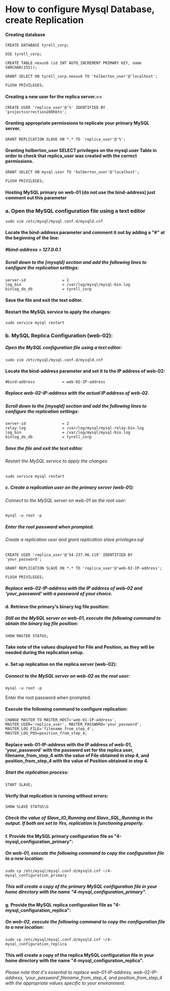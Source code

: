 # How to configure Mysql Database, create Replication
#### Creating database

    CREATE DATABASE tyrell_corp;

    USE tyrell_corp;

    CREATE TABLE nexus6 (id INT AUTO_INCREMENT PRIMARY KEY, name VARCHAR(255));

    GRANT SELECT ON tyrell_corp.nexus6 TO 'holberton_user'@'localhost';

    FLUSH PRIVILEGES;

#### Creating a new user for the replica server.==

    CREATE USER 'replica_user'@'%' IDENTIFIED BY 'projectcorrection280hbtn';

#### Granting appropriate permissions to replicate your primary MySQL server.

    GRANT REPLICATION SLAVE ON *.* TO 'replica_user'@'%';

#### Granting holberton_user SELECT privileges on the mysql.user Table in order to check that replica_user was created with the correct permissions.

    GRANT SELECT ON mysql.user TO 'holberton_user'@'localhost';

    FLUSH PRIVILEGES;

#### Hosting MySQL primary on web-01 (do not use the bind-address) just comment out this parameter
### a. Open the MySQL configuration file using a text editor

    sudo vim /etc/mysql/mysql.conf.d/mysqld.cnf

#### Locate the bind-address parameter and comment it out by adding a "#" at the beginning of the line:
##### #bind-address            = 127.0.0.1
##### Scroll down to the [mysqld] section and add the following lines to configure the replication settings:

    server-id                = 1
    log_bin                  = /var/log/mysql/mysql-bin.log
    binlog_do_db             = tyrell_corp

#### Save the file and exit the text editor.

#### Restart the MySQL service to apply the changes:

    sudo service mysql restart

### b.  MySQL Replica Configuration (web-02):
##### Open the MySQL configuration file using a text editor:

    sudo vim /etc/mysql/mysql.conf.d/mysqld.cnf

#### Locate the bind-address parameter and set it to the IP address of web-02:

	#bind-address            = web-02-IP-address
##### Replace web-02-IP-address with the actual IP address of web-02.

##### Scroll down to the [mysqld] section and add the following lines to configure the replication settings:

	server-id                = 2
	relay-log                = /var/log/mysql/mysql-relay-bin.log
	log_bin                  = /var/log/mysql/mysql-bin.log
	binlog_do_db             = tyrell_corp

##### Save the file and exit the text editor.

###### Restart the MySQL service to apply the changes:

	sudo service mysql restart

##### c. Create a replication user on the primary server (web-01):
###### Connect to the MySQL server on web-01 as the root user:

	mysql -u root -p
##### Enter the root password when prompted.

###### Create a replication user and grant replication slave privileges:sql

	CREATE USER 'replica_user'@'54.237.96.119' IDENTIFIED BY 'your_password';

	GRANT REPLICATION SLAVE ON *.* TO 'replica_user'@'web-02-IP-address';

	FLUSH PRIVILEGES;

##### Replace web-02-IP-address with the IP address of web-02 and 'your_password' with a password of your choice.

#### d. Retrieve the primary's binary log file position:
##### Still on the MySQL server on web-01, execute the following command to obtain the binary log file position:

	SHOW MASTER STATUS;

#### Take note of the values displayed for File and Position, as they will be needed during the replication setup.

#### e. Set up replication on the replica server (web-02):
##### Connect to the MySQL server on web-02 as the root user:

	mysql -u root -p

Enter the root password when prompted.

#### Execute the following command to configure replication:

	CHANGE MASTER TO MASTER_HOST='web-01-IP-address', MASTER_USER='replica_user', MASTER_PASSWORD='your_password', MASTER_LOG_FILE='filename_from_step_4', MASTER_LOG_POS=position_from_step_4;

#### Replace web-01-IP-address with the IP address of web-01, 'your_password' with the password set for the replica user, filename_from_step_4 with the value of File obtained in step 4, and position_from_step_4 with the value of Position obtained in step 4.

##### Start the replication process:

	START SLAVE;

#### Verify that replication is running without errors:

	SHOW SLAVE STATUS\G

##### Check the value of Slave_IO_Running and Slave_SQL_Running in the output. If both are set to Yes, replication is functioning properly.

#### f. Provide the MySQL primary configuration file as "4-mysql_configuration_primary":
##### On web-01, execute the following command to copy the configuration file to a new location:

	sudo cp /etc/mysql/mysql.conf.d/mysqld.cnf ~/4-mysql_configuration_primary

##### This will create a copy of the primary MySQL configuration file in your home directory with the name "4-mysql_configuration_primary".

#### g. Provide the MySQL replica configuration file as "4-mysql_configuration_replica":
##### On web-02, execute the following command to copy the configuration file to a new location:

	sudo cp /etc/mysql/mysql.conf.d/mysqld.cnf ~/4-mysql_configuration_replica

#### This will create a copy of the replica MySQL configuration file in your home directory with the name "4-mysql_configuration_replica".

###### Please note that it's essential to replace web-01-IP-address, web-02-IP-address, 'your_password',filename_from_step_4, and position_from_step_4 with the appropriate values specific to your environment.
